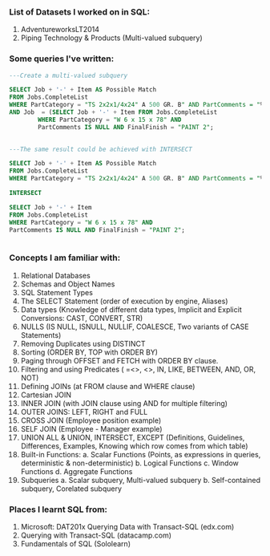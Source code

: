 ### List of Datasets I worked on in SQL:
1. AdventureworksLT2014
2. Piping Technology & Products (Multi-valued subquery)

### Some queries I've written:

```sql
---Create a multi-valued subquery

SELECT Job + '-' + Item AS Possible Match 
FROM Jobs.CompleteList 
WHERE PartCategory = "TS 2x2x1/4x24" A 500 GR. B" AND PartComments = "%holes" AND FinalFinish = "PAINT 2";
AND Job  = (SELECT Job + '-' + Item FROM Jobs.CompleteList 
	    WHERE PartCategory = "W 6 x 15 x 78" AND 
	    PartComments IS NULL AND FinalFinish = "PAINT 2";
	    
```

```sql
---The same result could be achieved with INTERSECT

SELECT Job + '-' + Item AS Possible Match 
FROM Jobs.CompleteList 
WHERE PartCategory = "TS 2x2x1/4x24" A 500 GR. B" AND PartComments = "%holes" AND FinalFinish = "PAINT 2" ;

INTERSECT

SELECT Job + '-' + Item  
FROM Jobs.CompleteList 
WHERE PartCategory = "W 6 x 15 x 78" AND 
PartComments IS NULL AND FinalFinish = "PAINT 2";
      
```

### Concepts I am familiar with:
1. Relational Databases
2. Schemas and Object Names
3. SQL Statement Types
4. The SELECT Statement (order of execution by engine, Aliases)
5. Data types (Knowledge of different data types, Implicit and Explicit Conversions: CAST, CONVERT, STR)
6. NULLS (IS NULL, ISNULL, NULLIF, COALESCE, Two variants of CASE Statements)
7. Removing Duplicates using DISTINCT
8. Sorting (ORDER BY, TOP with ORDER BY)
9. Paging through OFFSET and FETCH with ORDER BY clause.
10. Filtering and using Predicates ( =<>, <>, IN, LIKE, BETWEEN, AND, OR, NOT)
11. Defining JOINs (at FROM clause and WHERE clause)
12. Cartesian JOIN
13. INNER JOIN (with JOIN clause using AND for multiple filtering)
14. OUTER JOINS: LEFT, RIGHT and FULL
15. CROSS JOIN (Employee position example)
16. SELF JOIN (Employee - Manager example)
17. UNION ALL & UNION, INTERSECT, EXCEPT (Definitions, Guidelines, Differences, Examples, Knowing which row comes from which table)
18. Built-in Functions:
  a. Scalar Functions (Points, as expressions in queries, deterministic & non-deterministic)
  b. Logical Functions
  c. Window Functions
  d. Aggregate Functions
19. Subqueries 
  a. Scalar subquery, Multi-valued subquery
  b. Self-contained subquery, Corelated subquery

### Places I learnt SQL from:
1. Microsoft: DAT201x Querying Data with Transact-SQL (edx.com)
2. Querying with Transact-SQL (datacamp.com)
3. Fundamentals of SQL (Sololearn)

